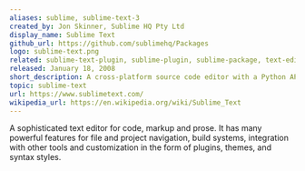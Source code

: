 ```yaml
---
aliases: sublime, sublime-text-3
created_by: Jon Skinner, Sublime HQ Pty Ltd
display_name: Sublime Text
github_url: https://github.com/sublimehq/Packages
logo: sublime-text.png
related: sublime-text-plugin, sublime-plugin, sublime-package, text-editor
released: January 18, 2008
short_description: A cross-platform source code editor with a Python API.
topic: sublime-text
url: https://www.sublimetext.com/
wikipedia_url: https://en.wikipedia.org/wiki/Sublime_Text
---
```

A sophisticated text editor for code, markup and prose.
It has many powerful features for file and project navigation, build systems, integration with other tools and customization in the form of plugins, themes, and syntax styles.
